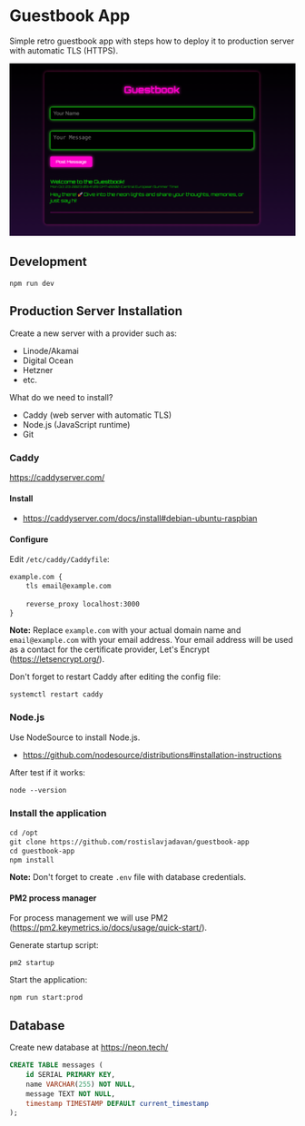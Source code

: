# Guestbook App

Simple retro guestbook app with steps how to deploy it to production server with automatic TLS (HTTPS).

![Screenshot](screenshot.png)

## Development

```shell
npm run dev
```

## Production Server Installation

Create a new server with a provider such as:
- Linode/Akamai
- Digital Ocean
- Hetzner
- etc.

What do we need to install?
- Caddy (web server with automatic TLS)
- Node.js (JavaScript runtime)
- Git


### Caddy

https://caddyserver.com/

#### Install

- https://caddyserver.com/docs/install#debian-ubuntu-raspbian

#### Configure

Edit `/etc/caddy/Caddyfile`:

```caddy
example.com {
    tls email@example.com

    reverse_proxy localhost:3000
}
```

__Note:__ Replace `example.com` with your actual domain name and `email@example.com` with your email address. Your email address will be used as a contact for the certificate provider, Let's Encrypt (https://letsencrypt.org/).

Don't forget to restart Caddy after editing the config file:

```shell
systemctl restart caddy
```
### Node.js

Use NodeSource to install Node.js.
- https://github.com/nodesource/distributions#installation-instructions

After test if it works:

```shell
node --version
```

### Install the application

```shell
cd /opt
git clone https://github.com/rostislavjadavan/guestbook-app
cd guestbook-app
npm install
```

__Note:__ Don't forget to create `.env` file with database credentials.

#### PM2 process manager

For process management we will use PM2 (https://pm2.keymetrics.io/docs/usage/quick-start/).

Generate startup script:

```shell
pm2 startup
```

Start the application:

```shell
npm run start:prod
```

## Database

Create new database at https://neon.tech/

```sql
CREATE TABLE messages (
    id SERIAL PRIMARY KEY,
    name VARCHAR(255) NOT NULL,
    message TEXT NOT NULL,
    timestamp TIMESTAMP DEFAULT current_timestamp
);
```
